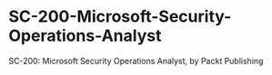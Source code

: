 # SC-200-Microsoft-Security-Operations-Analyst
SC-200: Microsoft Security Operations Analyst, by Packt Publishing
